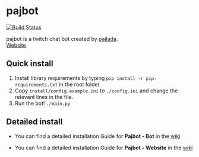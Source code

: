 # pajbot
[![Build Status](https://travis-ci.org/pajlada/pajbot.svg?branch=master)](https://travis-ci.org/pajlada/pajbot)

pajbot is a twitch chat bot created by [pajlada](http://twitch.tv/pajlada).  
[Website](https://pajbot.com)

## Quick install

1. Install library requirements by typing `pip install -r pip-requirements.txt` in the root folder
2. Copy `install/config.example.ini` to `./config.ini` and change the relevant lines in the file.
3. Run the bot! `./main.py`

## Detailed install

* You can find a detailed installation Guide for **Pajbot - Bot** in the [wiki](https://github.com/pajlada/pajbot/wiki/Installation-Bot)

* You can find a detailed installation Guide for **Pajbot - Website** in the [wiki](https://github.com/pajlada/pajbot/wiki/Installation-Website)
